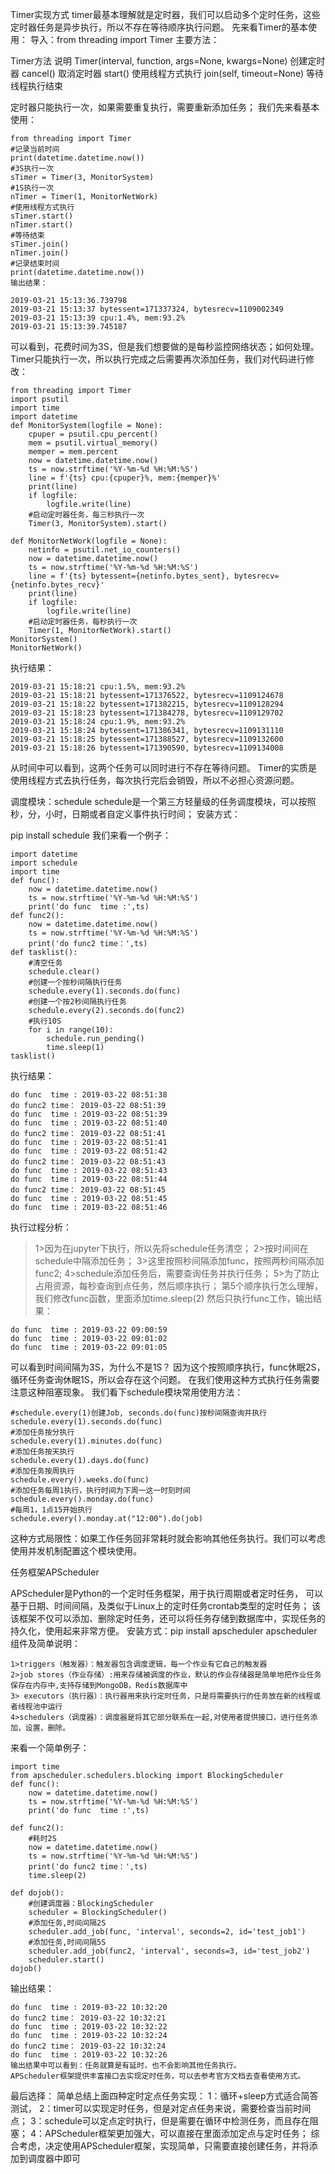 Timer实现方式
timer最基本理解就是定时器，我们可以启动多个定时任务，这些定时器任务是异步执行，所以不存在等待顺序执行问题。
先来看Timer的基本使用：
导入：from threading import Timer
主要方法：

Timer方法	                                         说明
Timer(interval, function, args=None, kwargs=None)	创建定时器
cancel()	                                        取消定时器
start()	                                            使用线程方式执行
join(self, timeout=None)	                        等待线程执行结束

定时器只能执行一次，如果需要重复执行，需要重新添加任务；
我们先来看基本使用：

    from threading import Timer
    #记录当前时间
    print(datetime.datetime.now())
    #3S执行一次
    sTimer = Timer(3, MonitorSystem)
    #1S执行一次
    nTimer = Timer(1, MonitorNetWork)
    #使用线程方式执行
    sTimer.start()
    nTimer.start()
    #等待结束
    sTimer.join()
    nTimer.join()
    #记录结束时间
    print(datetime.datetime.now())
    输出结果：

    2019-03-21 15:13:36.739798
    2019-03-21 15:13:37 bytessent=171337324, bytesrecv=1109002349
    2019-03-21 15:13:39 cpu:1.4%, mem:93.2%
    2019-03-21 15:13:39.745187

可以看到，花费时间为3S，但是我们想要做的是每秒监控网络状态；如何处理。
Timer只能执行一次，所以执行完成之后需要再次添加任务，我们对代码进行修改：

    from threading import Timer
    import psutil
    import time
    import datetime
    def MonitorSystem(logfile = None):
        cpuper = psutil.cpu_percent()
        mem = psutil.virtual_memory()
        memper = mem.percent
        now = datetime.datetime.now()
        ts = now.strftime('%Y-%m-%d %H:%M:%S')
        line = f'{ts} cpu:{cpuper}%, mem:{memper}%'
        print(line)
        if logfile:
            logfile.write(line)
        #启动定时器任务，每三秒执行一次
        Timer(3, MonitorSystem).start()

    def MonitorNetWork(logfile = None):
        netinfo = psutil.net_io_counters()
        now = datetime.datetime.now()
        ts = now.strftime('%Y-%m-%d %H:%M:%S')
        line = f'{ts} bytessent={netinfo.bytes_sent}, bytesrecv={netinfo.bytes_recv}'
        print(line)
        if logfile:
            logfile.write(line)
        #启动定时器任务，每秒执行一次
        Timer(1, MonitorNetWork).start()
    MonitorSystem()
    MonitorNetWork()

执行结果：

    2019-03-21 15:18:21 cpu:1.5%, mem:93.2%
    2019-03-21 15:18:21 bytessent=171376522, bytesrecv=1109124678
    2019-03-21 15:18:22 bytessent=171382215, bytesrecv=1109128294
    2019-03-21 15:18:23 bytessent=171384278, bytesrecv=1109129702
    2019-03-21 15:18:24 cpu:1.9%, mem:93.2%
    2019-03-21 15:18:24 bytessent=171386341, bytesrecv=1109131110
    2019-03-21 15:18:25 bytessent=171388527, bytesrecv=1109132600
    2019-03-21 15:18:26 bytessent=171390590, bytesrecv=1109134008

从时间中可以看到，这两个任务可以同时进行不存在等待问题。
Timer的实质是使用线程方式去执行任务，每次执行完后会销毁，所以不必担心资源问题。


调度模块：schedule
schedule是一个第三方轻量级的任务调度模块，可以按照秒，分，小时，日期或者自定义事件执行时间；
安装方式：

pip install schedule
我们来看一个例子：

    import datetime
    import schedule
    import time
    def func():
        now = datetime.datetime.now()
        ts = now.strftime('%Y-%m-%d %H:%M:%S')
        print('do func  time :',ts)
    def func2():
        now = datetime.datetime.now()
        ts = now.strftime('%Y-%m-%d %H:%M:%S')
        print('do func2 time：',ts)
    def tasklist():
        #清空任务
        schedule.clear()
        #创建一个按秒间隔执行任务
        schedule.every(1).seconds.do(func)
        #创建一个按2秒间隔执行任务
        schedule.every(2).seconds.do(func2)
        #执行10S
        for i in range(10):
            schedule.run_pending()
            time.sleep(1)
    tasklist()
执行结果：


    do func  time : 2019-03-22 08:51:38
    do func2 time： 2019-03-22 08:51:39
    do func  time : 2019-03-22 08:51:39
    do func  time : 2019-03-22 08:51:40
    do func2 time： 2019-03-22 08:51:41
    do func  time : 2019-03-22 08:51:41
    do func  time : 2019-03-22 08:51:42
    do func2 time： 2019-03-22 08:51:43
    do func  time : 2019-03-22 08:51:43
    do func  time : 2019-03-22 08:51:44
    do func2 time： 2019-03-22 08:51:45
    do func  time : 2019-03-22 08:51:45
    do func  time : 2019-03-22 08:51:46
执行过程分析：

>1>因为在jupyter下执行，所以先将schedule任务清空；
>2>按时间间在schedule中隔添加任务；
>3>这里按照秒间隔添加func，按照两秒间隔添加func2;
>4>schedule添加任务后，需要查询任务并执行任务；
>5>为了防止占用资源，每秒查询到点任务，然后顺序执行；
第5个顺序执行怎么理解，我们修改func函数，里面添加time.sleep(2)
然后只执行func工作，输出结果：

    do func  time : 2019-03-22 09:00:59
    do func  time : 2019-03-22 09:01:02
    do func  time : 2019-03-22 09:01:05

可以看到时间间隔为3S，为什么不是1S？
因为这个按照顺序执行，func休眠2S，循环任务查询休眠1S，所以会存在这个问题。
在我们使用这种方式执行任务需要注意这种阻塞现象。
我们看下schedule模块常用使用方法：

    #schedule.every(1)创建Job, seconds.do(func)按秒间隔查询并执行
    schedule.every(1).seconds.do(func)
    #添加任务按分执行
    schedule.every(1).minutes.do(func)
    #添加任务按天执行
    schedule.every(1).days.do(func)
    #添加任务按周执行
    schedule.every().weeks.do(func)
    #添加任务每周1执行，执行时间为下周一这一时刻时间
    schedule.every().monday.do(func)
    #每周1，1点15开始执行
    schedule.every().monday.at("12:00").do(job)
这种方式局限性：如果工作任务回非常耗时就会影响其他任务执行。我们可以考虑使用并发机制配置这个模块使用。

任务框架APScheduler

APScheduler是Python的一个定时任务框架，用于执行周期或者定时任务，
可以基于日期、时间间隔，及类似于Linux上的定时任务crontab类型的定时任务；
该该框架不仅可以添加、删除定时任务，还可以将任务存储到数据库中，实现任务的持久化，使用起来非常方便。
安装方式：pip install apscheduler
apscheduler组件及简单说明：

    1>triggers（触发器）：触发器包含调度逻辑，每一个作业有它自己的触发器
    2>job stores（作业存储）:用来存储被调度的作业，默认的作业存储器是简单地把作业任务保存在内存中,支持存储到MongoDB，Redis数据库中
    3> executors（执行器）：执行器用来执行定时任务，只是将需要执行的任务放在新的线程或者线程池中运行
    4>schedulers（调度器）：调度器是将其它部分联系在一起,对使用者提供接口，进行任务添加，设置，删除。

来看一个简单例子：

    import time
    from apscheduler.schedulers.blocking import BlockingScheduler
    def func():
        now = datetime.datetime.now()
        ts = now.strftime('%Y-%m-%d %H:%M:%S')
        print('do func  time :',ts)

    def func2():
        #耗时2S
        now = datetime.datetime.now()
        ts = now.strftime('%Y-%m-%d %H:%M:%S')
        print('do func2 time：',ts)
        time.sleep(2)

    def dojob():
        #创建调度器：BlockingScheduler
        scheduler = BlockingScheduler()
        #添加任务,时间间隔2S
        scheduler.add_job(func, 'interval', seconds=2, id='test_job1')
        #添加任务,时间间隔5S
        scheduler.add_job(func2, 'interval', seconds=3, id='test_job2')
        scheduler.start()
    dojob()
输出结果：

    do func  time : 2019-03-22 10:32:20
    do func2 time： 2019-03-22 10:32:21
    do func  time : 2019-03-22 10:32:22
    do func  time : 2019-03-22 10:32:24
    do func2 time： 2019-03-22 10:32:24
    do func  time : 2019-03-22 10:32:26
    输出结果中可以看到：任务就算是有延时，也不会影响其他任务执行。
    APScheduler框架提供丰富接口去实现定时任务，可以去参考官方文档去查看使用方式。

最后选择：
简单总结上面四种定时定点任务实现：
1：循环+sleep方式适合简答测试，
2：timer可以实现定时任务，但是对定点任务来说，需要检查当前时间点；
3：schedule可以定点定时执行，但是需要在循环中检测任务，而且存在阻塞；
4：APScheduler框架更加强大，可以直接在里面添加定点与定时任务；
综合考虑，决定使用APScheduler框架，实现简单，只需要直接创建任务，并将添加到调度器中即可